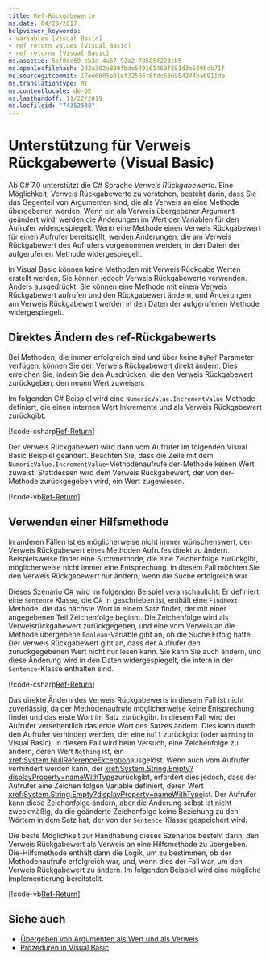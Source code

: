 ```yaml
---
title: Ref-Rückgabewerte
ms.date: 04/28/2017
helpviewer_keywords:
- variables [Visual Basic]
- ref return values [Visual Basic]
- ref returns [Visual Basic]
ms.assetid: 5ef0cc69-eb3a-4a67-92a2-78585f223cb5
ms.openlocfilehash: 2d2a302a899fbde549161469f281d3e580bcb71f
ms.sourcegitcommit: 17ee6605e01ef32506f8fdc686954244ba6911de
ms.translationtype: MT
ms.contentlocale: de-DE
ms.lasthandoff: 11/22/2019
ms.locfileid: "74352538"
---
```

# <a name="support-for-reference-return-values-visual-basic"></a>Unterstützung für Verweis Rückgabewerte (Visual Basic)

Ab C# 7,0 unterstützt die C# Sprache *Verweis Rückgabewerte*. Eine Möglichkeit, Verweis Rückgabewerte zu verstehen, besteht darin, dass Sie das Gegenteil von Argumenten sind, die als Verweis an eine Methode übergebenen werden. Wenn ein als Verweis übergebener Argument geändert wird, werden die Änderungen im Wert der Variablen für den Aufrufer widergespiegelt. Wenn eine Methode einen Verweis Rückgabewert für einen Aufrufer bereitstellt, werden Änderungen, die am Verweis Rückgabewert des Aufrufers vorgenommen werden, in den Daten der aufgerufenen Methode widergespiegelt.

In Visual Basic können keine Methoden mit Verweis Rückgabe Werten erstellt werden, Sie können jedoch Verweis Rückgabewerte verwenden. Anders ausgedrückt: Sie können eine Methode mit einem Verweis Rückgabewert aufrufen und den Rückgabewert ändern, und Änderungen am Verweis Rückgabewert werden in den Daten der aufgerufenen Methode widergespiegelt.

## <a name="modifying-the-ref-return-value-directly"></a>Direktes Ändern des ref-Rückgabewerts

Bei Methoden, die immer erfolgreich sind und über keine `ByRef` Parameter verfügen, können Sie den Verweis Rückgabewert direkt ändern. Dies erreichen Sie, indem Sie den Ausdrücken, die den Verweis Rückgabewert zurückgeben, den neuen Wert zuweisen.

Im folgenden C# Beispiel wird eine `NumericValue.IncrementValue` Methode definiert, die einen internen Wert Inkremente und als Verweis Rückgabewert zurückgibt.

[!code-csharp[Ref-Return](../../../../../samples/snippets/visualbasic/programming-guide/language-features/procedures/ref-returns1.cs)]

Der Verweis Rückgabewert wird dann vom Aufrufer im folgenden Visual Basic Beispiel geändert. Beachten Sie, dass die Zeile mit dem `NumericValue.IncrementValue`-Methodenaufrufe der-Methode keinen Wert zuweist. Stattdessen wird dem Verweis Rückgabewert, der von der-Methode zurückgegeben wird, ein Wert zugewiesen.

[!code-vb[Ref-Return](../../../../../samples/snippets/visualbasic/programming-guide/language-features/procedures/use-ref-returns1.vb)]

## <a name="using-a-helper-method"></a>Verwenden einer Hilfsmethode

In anderen Fällen ist es möglicherweise nicht immer wünschenswert, den Verweis Rückgabewert eines Methoden Aufrufes direkt zu ändern. Beispielsweise findet eine Suchmethode, die eine Zeichenfolge zurückgibt, möglicherweise nicht immer eine Entsprechung. In diesem Fall möchten Sie den Verweis Rückgabewert nur ändern, wenn die Suche erfolgreich war.

Dieses Szenario C# wird im folgenden Beispiel veranschaulicht. Er definiert eine `Sentence` Klasse, die C# in geschrieben ist, enthält eine `FindNext` Methode, die das nächste Wort in einem Satz findet, der mit einer angegebenen Teil Zeichenfolge beginnt. Die Zeichenfolge wird als Verweisrückgabewert zurückgegeben, und eine vom Verweis an die Methode übergebene `Boolean`-Variable gibt an, ob die Suche Erfolg hatte. Der Verweis Rückgabewert gibt an, dass der Aufrufer den zurückgegebenen Wert nicht nur lesen kann. Sie kann Sie auch ändern, und diese Änderung wird in den Daten widergespiegelt, die intern in der `Sentence`-Klasse enthalten sind.

[!code-csharp[Ref-Return](../../../../../samples/snippets/visualbasic/getting-started/ref-returns.cs)]

Das direkte Ändern des Verweis Rückgabewerts in diesem Fall ist nicht zuverlässig, da der Methodenaufrufe möglicherweise keine Entsprechung findet und das erste Wort im Satz zurückgibt. In diesem Fall wird der Aufrufer versehentlich das erste Wort des Satzes ändern. Dies kann durch den Aufrufer verhindert werden, der eine `null` zurückgibt (oder `Nothing` in Visual Basic). In diesem Fall wird beim Versuch, eine Zeichenfolge zu ändern, deren Wert `Nothing` ist, ein <xref:System.NullReferenceException>ausgelöst. Wenn auch vom Aufrufer verhindert werden kann, der <xref:System.String.Empty?displayProperty=nameWithType>zurückgibt, erfordert dies jedoch, dass der Aufrufer eine Zeichen folgen Variable definiert, deren Wert <xref:System.String.Empty?displayProperty=nameWithType>ist. Der Aufrufer kann diese Zeichenfolge ändern, aber die Änderung selbst ist nicht zweckmäßig, da die geänderte Zeichenfolge keine Beziehung zu den Wörtern in dem Satz hat, der von der `Sentence`-Klasse gespeichert wird.

Die beste Möglichkeit zur Handhabung dieses Szenarios besteht darin, den Verweis Rückgabewert als Verweis an eine Hilfsmethode zu übergeben. Die-Hilfsmethode enthält dann die Logik, um zu bestimmen, ob der Methodenaufrufe erfolgreich war, und, wenn dies der Fall war, um den Verweis Rückgabewert zu ändern. Im folgenden Beispiel wird eine mögliche Implementierung bereitstellt.

[!code-vb[Ref-Return](../../../../../samples/snippets/visualbasic/getting-started/ref-return-helper.vb#1)]

## <a name="see-also"></a>Siehe auch

- [Übergeben von Argumenten als Wert und als Verweis](passing-arguments-by-value-and-by-reference.md)
- [Prozeduren in Visual Basic](index.md)
